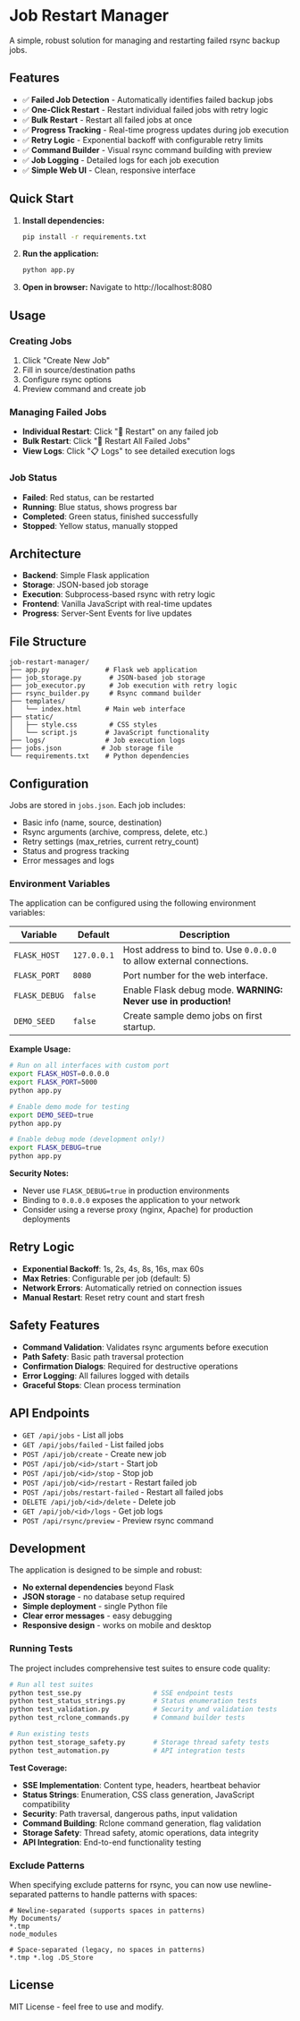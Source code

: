 # Job Restart Manager

A simple, robust solution for managing and restarting failed rsync backup jobs.

## Features

- ✅ **Failed Job Detection** - Automatically identifies failed backup jobs
- ✅ **One-Click Restart** - Restart individual failed jobs with retry logic
- ✅ **Bulk Restart** - Restart all failed jobs at once
- ✅ **Progress Tracking** - Real-time progress updates during job execution
- ✅ **Retry Logic** - Exponential backoff with configurable retry limits
- ✅ **Command Builder** - Visual rsync command building with preview
- ✅ **Job Logging** - Detailed logs for each job execution
- ✅ **Simple Web UI** - Clean, responsive interface

## Quick Start

1. **Install dependencies:**
   ```bash
   pip install -r requirements.txt
   ```

2. **Run the application:**
   ```bash
   python app.py
   ```

3. **Open in browser:**
   Navigate to http://localhost:8080

## Usage

### Creating Jobs
1. Click "Create New Job"
2. Fill in source/destination paths
3. Configure rsync options
4. Preview command and create job

### Managing Failed Jobs
- **Individual Restart**: Click "🔄 Restart" on any failed job
- **Bulk Restart**: Click "🔄 Restart All Failed Jobs"
- **View Logs**: Click "📋 Logs" to see detailed execution logs

### Job Status
- **Failed**: Red status, can be restarted
- **Running**: Blue status, shows progress bar
- **Completed**: Green status, finished successfully
- **Stopped**: Yellow status, manually stopped

## Architecture

- **Backend**: Simple Flask application
- **Storage**: JSON-based job storage
- **Execution**: Subprocess-based rsync with retry logic
- **Frontend**: Vanilla JavaScript with real-time updates
- **Progress**: Server-Sent Events for live updates

## File Structure

```
job-restart-manager/
├── app.py              # Flask web application
├── job_storage.py       # JSON-based job storage
├── job_executor.py      # Job execution with retry logic
├── rsync_builder.py     # Rsync command builder
├── templates/
│   └── index.html      # Main web interface
├── static/
│   ├── style.css        # CSS styles
│   └── script.js       # JavaScript functionality
├── logs/               # Job execution logs
├── jobs.json          # Job storage file
└── requirements.txt    # Python dependencies
```

## Configuration

Jobs are stored in `jobs.json`. Each job includes:
- Basic info (name, source, destination)
- Rsync arguments (archive, compress, delete, etc.)
- Retry settings (max_retries, current retry_count)
- Status and progress tracking
- Error messages and logs

### Environment Variables

The application can be configured using the following environment variables:

| Variable | Default | Description |
|----------|---------|-------------|
| `FLASK_HOST` | `127.0.0.1` | Host address to bind to. Use `0.0.0.0` to allow external connections. |
| `FLASK_PORT` | `8080` | Port number for the web interface. |
| `FLASK_DEBUG` | `false` | Enable Flask debug mode. **WARNING: Never use in production!** |
| `DEMO_SEED` | `false` | Create sample demo jobs on first startup. |

**Example Usage:**

```bash
# Run on all interfaces with custom port
export FLASK_HOST=0.0.0.0
export FLASK_PORT=5000
python app.py

# Enable demo mode for testing
export DEMO_SEED=true
python app.py

# Enable debug mode (development only!)
export FLASK_DEBUG=true
python app.py
```

**Security Notes:**
- Never use `FLASK_DEBUG=true` in production environments
- Binding to `0.0.0.0` exposes the application to your network
- Consider using a reverse proxy (nginx, Apache) for production deployments

## Retry Logic

- **Exponential Backoff**: 1s, 2s, 4s, 8s, 16s, max 60s
- **Max Retries**: Configurable per job (default: 5)
- **Network Errors**: Automatically retried on connection issues
- **Manual Restart**: Reset retry count and start fresh

## Safety Features

- **Command Validation**: Validates rsync arguments before execution
- **Path Safety**: Basic path traversal protection
- **Confirmation Dialogs**: Required for destructive operations
- **Error Logging**: All failures logged with details
- **Graceful Stops**: Clean process termination

## API Endpoints

- `GET /api/jobs` - List all jobs
- `GET /api/jobs/failed` - List failed jobs
- `POST /api/job/create` - Create new job
- `POST /api/job/<id>/start` - Start job
- `POST /api/job/<id>/stop` - Stop job
- `POST /api/job/<id>/restart` - Restart failed job
- `POST /api/jobs/restart-failed` - Restart all failed jobs
- `DELETE /api/job/<id>/delete` - Delete job
- `GET /api/job/<id>/logs` - Get job logs
- `POST /api/rsync/preview` - Preview rsync command

## Development

The application is designed to be simple and robust:
- **No external dependencies** beyond Flask
- **JSON storage** - no database setup required
- **Simple deployment** - single Python file
- **Clear error messages** - easy debugging
- **Responsive design** - works on mobile and desktop

### Running Tests

The project includes comprehensive test suites to ensure code quality:

```bash
# Run all test suites
python test_sse.py                  # SSE endpoint tests
python test_status_strings.py       # Status enumeration tests
python test_validation.py           # Security and validation tests
python test_rclone_commands.py      # Command builder tests

# Run existing tests
python test_storage_safety.py       # Storage thread safety tests
python test_automation.py           # API integration tests
```

**Test Coverage:**
- **SSE Implementation**: Content type, headers, heartbeat behavior
- **Status Strings**: Enumeration, CSS class generation, JavaScript compatibility
- **Security**: Path traversal, dangerous paths, input validation
- **Command Building**: Rclone command generation, flag validation
- **Storage Safety**: Thread safety, atomic operations, data integrity
- **API Integration**: End-to-end functionality testing

### Exclude Patterns

When specifying exclude patterns for rsync, you can now use newline-separated patterns to handle patterns with spaces:

```
# Newline-separated (supports spaces in patterns)
My Documents/
*.tmp
node_modules

# Space-separated (legacy, no spaces in patterns)
*.tmp *.log .DS_Store
```

## License

MIT License - feel free to use and modify.
